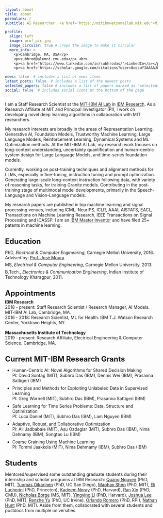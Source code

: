 ```yaml
---
layout: about
title: about
permalink: /
subtitle: AI Researcher. <a href='https://mitibmwatsonailab.mit.edu'>MIT-IBM AI Lab</a>

profile:
  align: left
  image: prof_pic.jpg
  image_circular: true # crops the image to make it circular
  more_info: >
    <p>Cambridge, MA, USA</p>
    <p>subhrod@alumni.cmu.edu</p> <br>
    <p><a href='https://www.linkedin.com/in/subhrodas/'>LinkedIn</a></p>  <br>
    <p><a href='https://scholar.google.com/citations?user=8cqcuYIAAAAJ&hl=en'>Google Scholar</a> </p> <br> <br>

news: false  # includes a list of news items
latest_posts: false  # includes a list of the newest posts
selected_papers: false # includes a list of papers marked as "selected={true}"
social: false  # includes social icons at the bottom of the page
---
```



I am a Staff Research Scientist at the [MIT-IBM AI Lab](https://mitibmwatsonailab.mit.edu/) in [IBM Research](https://research.ibm.com/). As a Research Affiliate at MIT and Principal Investigator (PI), I work on developing novel deep learning algorithms in collaboration with MIT researchers. 

My research interests are broadly in the areas of Representation Learning, Generative AI, Foundation Models, Trustworthy Machine Learning, Large Language Models, Reinforcement Learning, Dynamical Systems and ML Optimization methods. At the MIT-IBM AI Lab, my research work focuses on long-context understanding, uncertainty quantification and human-centric system design for Large Language Models, and time-series foundation models.

Currently, working on post-training techniques and alignment methods for LLMs, especially in fine-tuning, instruction tuning and prompt optimization. Generating large-scale long-context instruction following data, with variety of reasoning tasks, for training Granite models. Contributing in the post-training stage of multimodal model developments, primarily in the Speech-Language and Vision-Language models. 

My research papers are published in top machine learning and signal processing venues, including ICML, NeurIPS, ICLR, AAAI, AISTATS, EACL, Transactions on Machine Learning Research, IEEE Transactions on Signal Processing and ICASSP. I am an [IBM Master Inventor](https://en.wikipedia.org/wiki/IBM_Master_Inventor) and have filed 25+ patents in machine learning. <br>


<style>
    ul li { margin-bottom: 8px; }
</style>

<p style="margin-top:8mm;"><font size="+2"><b>Education</b></font></p>

PhD, <i>Electrical & Computer Engineering</i>, Carnegie Mellon University, 2016. Advised by: [Prof. José Moura](http://www.ece.cmu.edu/~moura/).
<p style="margin-top:-2mm;">MS, <i>Electrical & Computer Engineering</i>, Carnegie Mellon University, 2013.</p>
<p style="margin-top:-2mm;">B.Tech., <i>Electronics & Communication Engineering</i>, Indian Institute of Technology Kharagpur, 2011.</p>


<p style="margin-top:8mm;"><font size="+2"><b>Appointments</b></font></p>

<p style="margin-top:-2mm;"><b>IBM Research</b><br>
2018 - present: Staff Research Scientist / Research Manager, AI Models. MIT-IBM AI Lab, Cambridge, MA.<br>
2016 - 2018: Research Scientist, ML for Health. IBM T.J. Watson Research Center, Yorktown Heights, NY.<br>
</p>

<p style="margin-top:4mm;"><b>Massachusetts Institute of Technology</b><br>
2019 - present: Research Affiliate, Electrical Engineering & Computer Science. Cambridge, MA. 
</p>


<p style="margin-top:8mm;"><font size="+2"><b>Current MIT-IBM Research Grants</b></font></p>

<ul>
  <li> Human-Centric AI: Novel Algorithms for Shared Decision Making <br>
      PI: David Sontag (MIT), Subhro Das (IBM), Dennis Wei (IBM), Prasanna Sattigeri (IBM) </li> 
  <li> Principles and Methods for Exploiting Unlabeled Data in Supervised Learning <br>
      PI: Greg Wornell (MIT), Subhro Das (IBM), Prasanna Sattigeri (IBM) </li>
  <li> Safe Learning for Time Series Problems: Data, Structure and Optimization <br>
      PI: Luca Daniel (MIT), Subhro Das (IBM), Lam Nguyen (IBM) </li>
  <li> Adaptive, Robust, and Collaborative Optimization <br>
      PI: Ali Jadbabaie (MIT), Asu Ozdaglar (MIT), Subhro Das (IBM), Nima Dehnamy (IBM), Songtao Lu (IBM) </li>
  <li> Coarse Graining Using Machine Learning <br>
      PI: Tommi Jaakkola (MIT), Nima Dehmamy (IBM), Subhro Das (IBM) </li>
</ul>



<p style="margin-top:8mm;"><font size="+2"><b>Students</b></font></p>

Mentored/supervised some outstanding graduate students during their internship and scholar programs at IBM Research: [Quang Nguyen](https://www.linkedin.com/in/quang-m-nguyen-191122b3) (PhD, MIT), [Tuomas Oikarinen](https://www.linkedin.com/in/tuomas-oikarinen-331676171) (PhD, UC San Diego), [Maohao Shen](https://maohaos2.github.io/Maohao) (PhD, MIT), [Eli Lucherini](https://www.cs.princeton.edu/~el24) (PhD, Princeton), [Kadeem Noray](https://kadeemnoray.com) (PhD, Harvard), [Ran Xin](https://www.linkedin.com/in/ran-xin-51b272172) (PhD, CMU), [Nicholas Borge](https://www.linkedin.com/in/nicholasborge) (MS, MIT), [Yingying Li](https://yingying.li) (PhD, Harvard), [Joshua Lee](https://www.linkedin.com/in/joshua-lee-303084185) (PhD, MIT), [Renzhe Yu](https://renzheyu.com) (PhD, UC Irvine), [Orlando Romero](https://scholar.google.com/citations?user=UfQg91QAAAAJ&hl=en) (PhD, RPI), [Nathan Hunt](https://www.linkedin.com/in/neighthan) (PhD, MIT). Aside from them, collaborated with several students and postdocs from multiple universities.

<!-- Biography will be updated here. Tell the world about yourself. Link to your favorite [subreddit](http://reddit.com). You can put a picture in, too. The code is already in, just name your picture `prof_pic.jpg` and put it in the `img/` folder.

Put your address / P.O. box / other info right below your picture. You can also disable any of these elements by editing `profile` property of the YAML header of your `_pages/about.md`. Edit `_bibliography/papers.bib` and Jekyll will render your [publications page](/al-folio/publications/) automatically.

Link to your social media connections, too. This theme is set up to use [Font Awesome icons](https://fontawesome.com/) and [Academicons](https://jpswalsh.github.io/academicons/), like the ones below. Add your Facebook, Twitter, LinkedIn, Google Scholar, or just disable all of them. -->